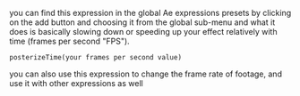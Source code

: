 you can find this expression in the global Ae expressions presets by clicking on the add button and choosing it from the global sub-menu and what it does is basically slowing down or speeding up your effect relatively with time (frames per second "FPS"). 
```plaintext
posterizeTime(your frames per second value)
```
you can also use this expression to change the frame rate of footage, and use it with other expressions as well


